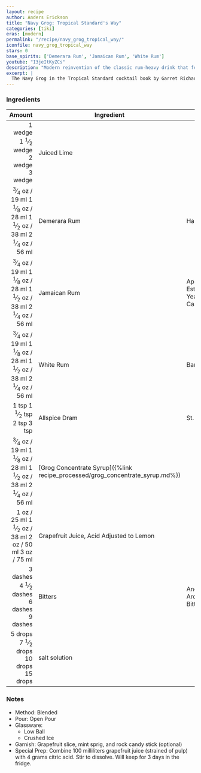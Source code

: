 ```yaml
---
layout: recipe
author: Anders Erickson
title: "Navy Grog: Tropical Standard's Way"
categories: [tiki]
eras: [modern]
permalink: "/recipe/navy_grog_tropical_way/"
iconfile: navy_grog_tropical_way
stars: 0
base_spirits: ['Demerara Rum', 'Jamaican Rum', 'White Rum']
youtube: "I3jeItKyZCs"
description: "Modern reinvention of the classic rum-heavy drink that features a spiced grog concentrate syrup made with Mexican cola and toasted allspice."
excerpt: |
  The Navy Grog in the Tropical Standard cocktail book by Garret Richard and Ben Schaffer is a departure from the Don the Beachcomber and Trader Vic's recipes, applying modern cocktail techniques to a Tiki classic. The recipe is meticulously crafted, calling for specific measurements of a blend of rums—including a Demerara, a Jamaican, and a white rum—and a complex, homemade "grog concentrate" syrup. This unique concentrate is a key feature, made by toasting allspice and simmering it with Mexican Coca-Cola and sugar. The drink also uses acid-adjusted grapefruit juice, a technique that alters the juice's pH to mimic the brightness and tartness of a different citrus, ensuring a precise flavor balance. The final cocktail is flash-blended and garnished with a spent lime peel and mint.
---
```


### Ingredients

|   Amount | Ingredient                                                          | Brand                              |
| -------: | ------------------------------------------------------------------- | ---------------------------------- |
|  <span class="onex active">1 wedge </span> <span class="onehalfx">1 <sup>1</sup>&frasl;<sub>2</sub> wedge </span> <span class="twox">2 wedge </span> <span class="threex">3 wedge </span>| Juiced Lime                                                         |
|  <span class="onex active"> <sup>3</sup>&frasl;<sub>4</sub> oz  / 19 ml</span> <span class="onehalfx">1 <sup>1</sup>&frasl;<sub>8</sub> oz  / 28 ml</span> <span class="twox">1 <sup>1</sup>&frasl;<sub>2</sub> oz  / 38 ml</span> <span class="threex">2 <sup>1</sup>&frasl;<sub>4</sub> oz  / 56 ml</span>| Demerara Rum                                                        | Hamilton 86                        |
|  <span class="onex active"> <sup>3</sup>&frasl;<sub>4</sub> oz  / 19 ml</span> <span class="onehalfx">1 <sup>1</sup>&frasl;<sub>8</sub> oz  / 28 ml</span> <span class="twox">1 <sup>1</sup>&frasl;<sub>2</sub> oz  / 38 ml</span> <span class="threex">2 <sup>1</sup>&frasl;<sub>4</sub> oz  / 56 ml</span>| Jamaican Rum                                                        | Appleton Estate 12 Year Rare Casks |
|  <span class="onex active"> <sup>3</sup>&frasl;<sub>4</sub> oz  / 19 ml</span> <span class="onehalfx">1 <sup>1</sup>&frasl;<sub>8</sub> oz  / 28 ml</span> <span class="twox">1 <sup>1</sup>&frasl;<sub>2</sub> oz  / 38 ml</span> <span class="threex">2 <sup>1</sup>&frasl;<sub>4</sub> oz  / 56 ml</span>| White Rum                                                           | Barbancourt                        |
|    <span class="onex active">1 tsp </span> <span class="onehalfx">1 <sup>1</sup>&frasl;<sub>2</sub> tsp </span> <span class="twox">2 tsp </span> <span class="threex">3 tsp </span>| Allspice Dram                                                       | St. Elizabeth                      |
|  <span class="onex active"> <sup>3</sup>&frasl;<sub>4</sub> oz  / 19 ml</span> <span class="onehalfx">1 <sup>1</sup>&frasl;<sub>8</sub> oz  / 28 ml</span> <span class="twox">1 <sup>1</sup>&frasl;<sub>2</sub> oz  / 38 ml</span> <span class="threex">2 <sup>1</sup>&frasl;<sub>4</sub> oz  / 56 ml</span>| [Grog Concentrate Syrup]({%link recipe_processed/grog_concentrate_syrup.md%}) |
|     <span class="onex active">1 oz  / 25 ml</span> <span class="onehalfx">1 <sup>1</sup>&frasl;<sub>2</sub> oz  / 38 ml</span> <span class="twox">2 oz  / 50 ml</span> <span class="threex">3 oz  / 75 ml</span>| Grapefruit Juice, Acid Adjusted to Lemon                            |
| <span class="onex active">3 dashes</span> <span class="onehalfx">4 <sup>1</sup>&frasl;<sub>2</sub> dashes</span> <span class="twox">6 dashes</span> <span class="threex">9 dashes</span>| Bitters                                                             | Angostura Aromatic Bitters         |
|  <span class="onex active">5 drops </span> <span class="onehalfx">7 <sup>1</sup>&frasl;<sub>2</sub> drops </span> <span class="twox">10 drops </span> <span class="threex">15 drops </span>| salt solution                                                       |

### Notes

- Method: Blended
- Pour: Open Pour
- Glassware:
  - Low Ball
  - Crushed Ice
- Garnish: Grapefruit slice, mint sprig, and rock candy stick (optional)
- Special Prep: Combine 100 milliliters grapefruit juice (strained of pulp) with 4 grams citric acid. Stir to dissolve. Will keep for 3 days in the fridge.

    
<script type="application/ld+json">
{
  "@context": "https://schema.org",
  "@type": "Recipe",
  "author": {
    "@type": "Person",
    "name": "{{ page.author }}"
    },
  "image": "{%- for page in page.categories limit: 1 %}{% assign cat = site.data.categories | where: "slug", page | first %}{{ site.url }}{{ site.baseurl}}/assets/images/category_{{cat.slug}}.svg{% endfor -%}",
  "description": "{{ page.excerpt | strip_html | replace: '"', "'" }}",
  "recipeIngredient": [
  " 1 wedge Juiced Lime",
  " 0.75 oz Demerara Rum ",
  " 0.75 oz Jamaican Rum ",
  " 0.75 oz White Rum",
  " 1 tsp Allspice Dram",
  " 0.75 oz Grog Concentrate Syrup",
  "1 oz Grapefruit Juice, Acid Adjusted to Lemon ",
  "3 dashes Bitters",
  " 5 drops salt solution"
    ],
  "name": "{{ page.title }}",
  "recipeInstructions": [
    {
      "@type": "HowToStep",
      "text": "- Method: Blended"
    },
    {
      "@type": "HowToStep",
      "text": "- Pour: Open Pour"
    },
    {
      "@type": "HowToStep",
      "text": "- Glassware:"
    },
    {
      "@type": "HowToStep",
      "text": "  - Low Ball"
    },
    {
      "@type": "HowToStep",
      "text": "  - Crushed Ice"
    },
    {
      "@type": "HowToStep",
      "text": "- Garnish: Grapefruit slice, mint sprig, and rock candy stick (optional)"
    },
    {
      "@type": "HowToStep",
      "text": "- Special Prep: Combine 100 milliliters grapefruit juice (strained of pulp) with 4 grams citric acid. Stir to dissolve. Will keep for 3 days in the fridge."
    }
    ],
  "recipeYield": "1 cocktail",
  "recipeCategory": "cocktail",
  {% if page.stars and site.data.ratings[page.iconfile].ratings -%}"aggregateRating": {
   "@type": "AggregateRating",
   "ratingValue": "{%- include stars_metadata.html %}",
   "bestRating": "5",
   "reviewCount": "2"},{%- endif %}
  "recipeCuisine": "global",
  "prepTime": "PT20M",
  "cookTime": "PT15S",
  "keywords": "{{ page.title }}, cocktail, {{ page.eras }}, {%- include category_metadata.html -%}, {%- include spirits_metadata.html -%}"
}
</script>

    